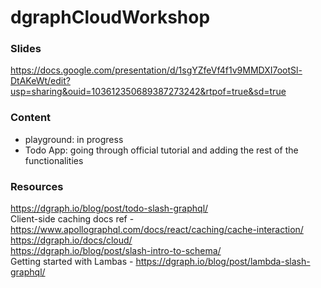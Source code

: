 # dgraphCloudWorkshop

### Slides <br> 
https://docs.google.com/presentation/d/1sgYZfeVf4f1v9MMDXI7ootSl-DtAKeWt/edit?usp=sharing&ouid=103612350689387273242&rtpof=true&sd=true

### Content <br> 
- playground: in progress
- Todo App: going through official tutorial and adding the rest of the functionalities

### Resources <br>
https://dgraph.io/blog/post/todo-slash-graphql/ <br>
Client-side caching docs ref - https://www.apollographql.com/docs/react/caching/cache-interaction/ <br>
https://dgraph.io/docs/cloud/ <br>
https://dgraph.io/blog/post/slash-intro-to-schema/ <br>
Getting started with Lambas - https://dgraph.io/blog/post/lambda-slash-graphql/
